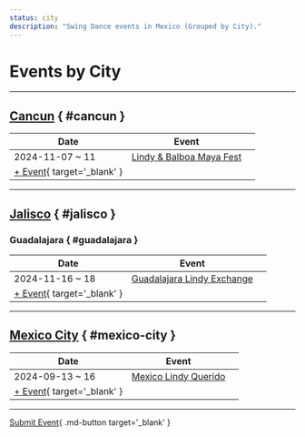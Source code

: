 ```yaml
---
status: city
description: "Swing Dance events in Mexico (Grouped by City)."
---
```


# Events by City

---

## <a id=cancun></a>[Cancun](#cancun) { #cancun }

| Date | Event | |
| --- | --- | --- |
| 2024-11-07 ~ 11 | [Lindy & Balboa Maya Fest](lindy-n-balboa-maya-fest-2024.md) |  |
| [+ Event](https://github.com/swingdance/events/issues/new?assignees=&labels=add+event&projects=&template=02-add_entity.yml&title=%5B2024%2Fmx%5D%20%3CName%3E&region=mx&province=Cancun&city=Cancun&org_id=&date_starts=2024-&date_ends=2024-){ target='_blank' }

---

## <a id=jalisco></a>[Jalisco](#jalisco) { #jalisco }

### <a id=guadalajara></a>Guadalajara { #guadalajara }

| Date | Event | |
| --- | --- | --- |
| 2024-11-16 ~ 18 | [Guadalajara Lindy Exchange](guadalajara-lindy-exchange-2024.md) |  |
| [+ Event](https://github.com/swingdance/events/issues/new?assignees=&labels=add+event&projects=&template=02-add_entity.yml&title=%5B2024%2Fmx%5D%20%3CName%3E&region=mx&province=Jalisco&city=Guadalajara&org_id=&date_starts=2024-&date_ends=2024-){ target='_blank' }

---

## <a id=mexico-city></a>[Mexico City](#mexico-city) { #mexico-city }

| Date | Event | |
| --- | --- | --- |
| 2024-09-13 ~ 16 | [Mexico Lindy Querido](mexico-lindy-querido-2024.md) |  |
| [+ Event](https://github.com/swingdance/events/issues/new?assignees=&labels=add+event&projects=&template=02-add_entity.yml&title=%5B2024%2Fmx%5D%20%3CName%3E&region=mx&province=Mexico%20City&city=Mexico%20City&org_id=&date_starts=2024-&date_ends=2024-){ target='_blank' }

---

[Submit Event](https://github.com/swingdance/events/issues/new?assignees=&labels=add+event&projects=&template=02-add_entity.yml&title=%5Bmx%5D%20%3CName%3E&region=mx&province=&city=&org_id=2024){ .md-button target='_blank' }
